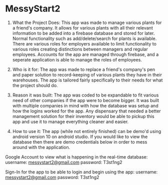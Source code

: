 # MessyStart2

1. What the Project Does:
This app was made to manage various plants for a friend's company. It allows for various plants with all their relevant information to be added into a firebase database and stored for later.
Normal functionality such as add/delete/search for plants is available. There are various roles for employers available to limit functionality to various roles creating distinctions between 
managers and regular employees. Accounts for the app are managed through firebase, and a seperate application is able to manage the roles of employees. 

2. Who is it for:
The app was made to replace a friend's company's pen and paper solution to record-keeping of various plants they have in their warehouses. The app is tailored fairly specifically to their needs
for what the project should do.

3. Reason it was built:
The app was coded to be expandable to fit various need of other companies if the app were to become bigger. It was built with multiple companies in mind with how the database was setup and how the
logins worked for the app. Any dispensary that needed a better management solution for their inventory would be able to pickup this app and use it to manage everything cleaner and easier.

4. How to use it:
The app (while not entirely finished) can be demo'd using android version 10 on android studio. If you would like to view the database then there are demo credentials below in order to mess
around with the application.

Google Account to view what is happening in the real-time database:
username: messystart2@gmail.com
password: T3st1ng2

Sign-In for the app to be able to login and begin using the app:
username: messystart2@gmail.com
password: T3st1ng2
